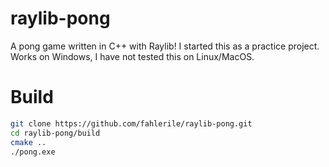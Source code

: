 # raylib-pong

A pong game written in C++ with Raylib! I started this as a practice project. Works on Windows, I have not tested this on Linux/MacOS.

# Build

```bash
git clone https://github.com/fahlerile/raylib-pong.git
cd raylib-pong/build
cmake ..
./pong.exe
```